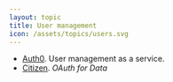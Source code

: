 ```yaml
---
layout: topic
title: User management
icon: /assets/topics/users.svg
---
```


- [Auth0](https://auth0.com). User management as a service.
- [Citizen](https://www.citizen.is/). _OAuth for Data_
